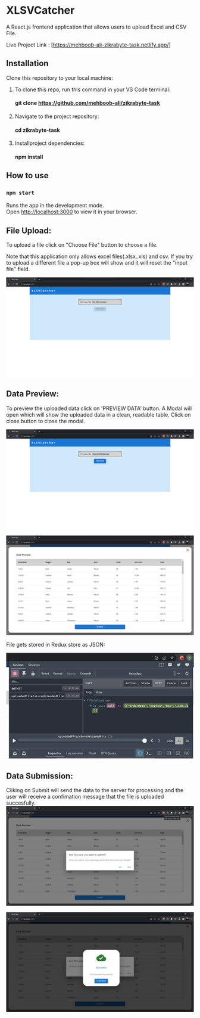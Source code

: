 # XLSVCatcher

A React.js frontend application that allows users to upload Excel and CSV File.

Live Project Link : [https://mehboob-ali-zikrabyte-task.netlify.app/]

## Installation

Clone this repository to your local machine:
1. To clone this repo, run this command in your VS Code terminal:
   #### git clone https://github.com/mehboob-ali/zikrabyte-task
2. Navigate to the project repository:
   #### cd zikrabyte-task
3. Installproject dependencies:
   #### npm install
   
## How to use

### `npm start`
Runs the app in the development mode.\
Open [http://localhost:3000](http://localhost:3000) to view it in your browser.

## File Upload: 
To upload a file click on "Choose File" button to choose a file.

Note that this application only allows excel files(.xlsx,.xls) and csv. If you try to upload a different file a pop-up box will show and it will reset the "input file" field.  

![Alt Text](screenshots/Screenshot%202023-10-03%20111746.png)

## Data Preview:
To preview the uploaded data click on 'PREVIEW DATA' button.
A Modal will open which will show the uploaded data in a clean, readable table.
Click on close button to close the modal.  

  

![Alt Text](screenshots/Screenshot%202023-10-03%20111759.png)  

![Alt Text](screenshots/Screenshot%202023-10-03%20111812.png)  

File gets stored in Redux store as JSON:  

![Alt Text](screenshots/Screenshot%202023-10-03%20111851.png)  

## Data Submission:
Cliking on Submit will send the data to the server for processing and the user will receive a confimation message that the file is uploaded succesfully.  
![Alt Text](screenshots/Screenshot%202023-10-03%20111909.png)  

![Alt Text](screenshots/Screenshot%202023-10-03%20111920.png)  




